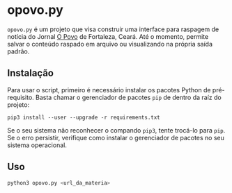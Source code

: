 # opovo.py

`opovo.py` é um projeto que visa construir uma interface para raspagem de notícia do Jornal [O Povo](https://www.opovo.com.br/) de Fortaleza, Ceará. Até o momento, permite salvar o conteúdo raspado em arquivo ou visualizando na própria saída padrão.

## Instalação

Para usar o script, primeiro é necessário instalar os pacotes Python de pré-requisito. Basta chamar o gerenciador de pacotes `pip` de dentro da raíz do projeto:

```
pip3 install --user --upgrade -r requirements.txt
```

Se o seu sistema não reconhecer o compando `pip3`, tente trocá-lo para `pip`. Se o erro persistir, verifique como instalar o gerenciador de pacotes no seu sistema operacional.

## Uso

```python
python3 opovo.py <url_da_materia>
```

